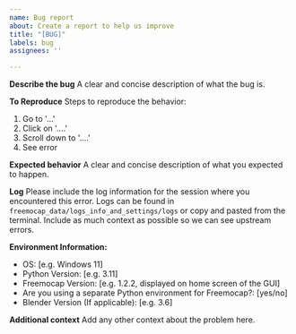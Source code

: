```yaml
---
name: Bug report
about: Create a report to help us improve
title: "[BUG]"
labels: bug
assignees: ''

---
```


**Describe the bug**
A clear and concise description of what the bug is.

**To Reproduce**
Steps to reproduce the behavior:
1. Go to '...'
2. Click on '....'
3. Scroll down to '....'
4. See error

**Expected behavior**
A clear and concise description of what you expected to happen.

**Log**
Please include the log information for the session where you encountered this error. Logs can be found in `freemocap_data/logs_info_and_settings/logs` or copy and pasted from the terminal. Include as much context as possible so we can see upstream errors.

**Environment Information:**
 - OS: [e.g. Windows 11]
 - Python Version: [e.g. 3.11]
 - Freemocap Version: [e.g. 1.2.2, displayed on home screen of the GUI]
 - Are you using a separate Python environment for Freemocap?: [yes/no]
 - Blender Version (If applicable): [e.g. 3.6]


**Additional context**
Add any other context about the problem here.
